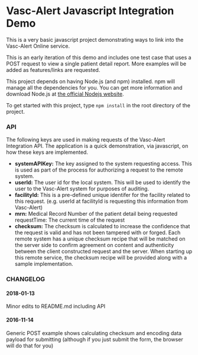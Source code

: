 # Vasc-Alert Javascript Integration Demo

This is a very basic javascript project demonstrating ways to link into the Vasc-Alert Online service.

This is an early iteration of this demo and includes one test case that uses a POST request to view a single patient detail report.
More examples will be added as features/links are requested.

This project depends on having Node.js (and npm) installed. npm will manage all the dependencies for you. You can get more information
and download Node.js at [the official Nodejs website](https://nodejs.org/ "Official Nodejs Website").

To get started with this project, type ```npm install``` in the root directory of the project.

### API

The following keys are used in making requests of the Vasc-Alert Integration API. The application is a quick demonstration, via javascript, on how these keys are implemented.

* **systemAPIKey:** The key assigned to the system requesting access. This is used as part of the process for authorizing a request to the remote system.
* **userId:** The user id for the local system. This will be used to identify the user to the Vasc-Alert system for purposes of auditing.
* **facilityId:** This is a pre-defined unique identifer for the facility related to this request. (e.g. userId at facilityId is requesting this information from Vasc-Alert)
* **mrn:** Medical Record Number of the patient detail being requested
requestTime: The current time of the request
* **checksum:** The checksum is calculated to increase the confidence that the request is valid and has not been tampered with or forged. Each remote system has a unique checksum recipe that will be matched on the server side to confirm agreement on content and authenticity between the client constructed request and the server. When starting up this remote service, the checksum recipe will be provided along with a sample implementation.



### CHANGELOG

#### 2018-01-13

Minor edits to README.md including API

#### 2016-11-14

Generic POST example shows calculating checksum and encoding data payload for submitting (although if you just submit the form,
the browser will do that for you)
